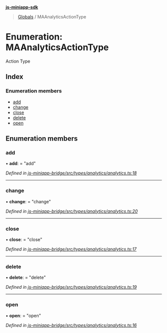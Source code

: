 **[js-miniapp-sdk](../README.md)**

> [Globals](../README.md) / MAAnalyticsActionType

# Enumeration: MAAnalyticsActionType

Action Type

## Index

### Enumeration members

* [add](maanalyticsactiontype.md#add)
* [change](maanalyticsactiontype.md#change)
* [close](maanalyticsactiontype.md#close)
* [delete](maanalyticsactiontype.md#delete)
* [open](maanalyticsactiontype.md#open)

## Enumeration members

### add

•  **add**:  = "add"

*Defined in [js-miniapp-bridge/src/types/analytics/analytics.ts:18](https://github.com/rakutentech/js-miniapp/blob/759cace/js-miniapp-bridge/src/types/analytics/analytics.ts#L18)*

___

### change

•  **change**:  = "change"

*Defined in [js-miniapp-bridge/src/types/analytics/analytics.ts:20](https://github.com/rakutentech/js-miniapp/blob/759cace/js-miniapp-bridge/src/types/analytics/analytics.ts#L20)*

___

### close

•  **close**:  = "close"

*Defined in [js-miniapp-bridge/src/types/analytics/analytics.ts:17](https://github.com/rakutentech/js-miniapp/blob/759cace/js-miniapp-bridge/src/types/analytics/analytics.ts#L17)*

___

### delete

•  **delete**:  = "delete"

*Defined in [js-miniapp-bridge/src/types/analytics/analytics.ts:19](https://github.com/rakutentech/js-miniapp/blob/759cace/js-miniapp-bridge/src/types/analytics/analytics.ts#L19)*

___

### open

•  **open**:  = "open"

*Defined in [js-miniapp-bridge/src/types/analytics/analytics.ts:16](https://github.com/rakutentech/js-miniapp/blob/759cace/js-miniapp-bridge/src/types/analytics/analytics.ts#L16)*
